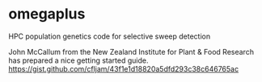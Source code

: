 # omegaplus
HPC population genetics code for selective sweep detection

John McCallum from the New Zealand Institute for Plant & Food Research has prepared a nice getting started guide.
https://gist.github.com/cfljam/43f1e1d18820a5dfd293c38c646765ac
